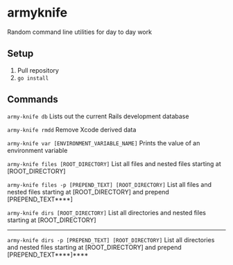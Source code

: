 # armyknife
Random command line utilities for day to day work

## Setup
1.  Pull repository
2.  `go install`

## Commands
`army-knife db`
Lists out the current Rails development database

`army-knife rmdd`
Remove Xcode derived data

`army-knife var [ENVIRONMENT_VARIABLE_NAME]`
Prints the value of an environment variable

`army-knife files [ROOT_DIRECTORY]`
List all files and nested files starting at [ROOT_DIRECTORY]

`army-knife files -p [PREPEND_TEXT] [ROOT_DIRECTORY]`
List all files and nested files starting at [ROOT_DIRECTORY] and prepend [PREPEND_TEXT****]


`army-knife dirs [ROOT_DIRECTORY]`
List all directories and nested files starting at [ROOT_DIRECTORY]
****
`army-knife dirs -p [PREPEND_TEXT] [ROOT_DIRECTORY]`
List all directories and nested files starting at [ROOT_DIRECTORY] and prepend [PREPEND_TEXT****]****